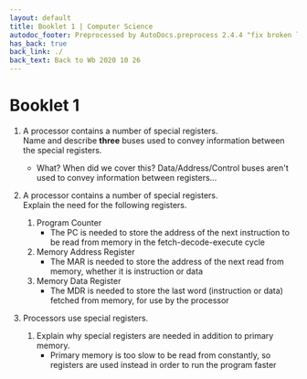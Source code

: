 ```yaml
---
layout: default
title: Booklet 1 | Computer Science
autodoc_footer: Preprocessed by AutoDocs.preprocess 2.4.4 "fix broken link for 'C' filetype" ⓒ Starwort, 2020
has_back: true
back_link: ./
back_text: Back to Wb 2020 10 26
---
```


# Booklet 1

01. A processor contains a number of special registers.  
    Name and describe **three** buses used to convey information between the special registers.

    - What? When did we cover this? Data/Address/Control buses aren't used to convey information between registers...
02. A processor contains a number of special registers.  
    Explain the need for the following registers.

    01. Program Counter
        - The PC is needed to store the address of the next instruction to be read from memory in the fetch-decode-execute cycle
    02. Memory Address Register
        - The MAR is needed to store the address of the next read from memory, whether it is instruction or data
    03. Memory Data Register
        - The MDR is needed to store the last word (instruction or data) fetched from memory, for use by the processor
03. Processors use special registers.
    01. Explain why special registers are needed in addition to primary memory.
        - Primary memory is too slow to be read from constantly, so registers are used instead in order to run the program faster
